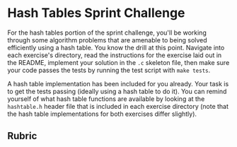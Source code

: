 # Hash Tables Sprint Challenge

For the hash tables portion of the sprint challenge, you'll be working through some algorithm problems that are amenable to being solved efficiently using a hash table. You know the drill at this point. Navigate into each exercise's directory, read the instructions for the exercise laid out in the README, implement your solution in the `.c` skeleton file, then make sure your code passes the tests by running the test script with `make tests`.

A hash table implementation has been included for you already. Your task is to get the tests passing (ideally using a hash table to do it). You can remind yourself of what hash table functions are available by looking at the `hashtable.h` header file that is included in each exercise directory (note that the hash table implementations for both exercises differ slightly). 

## Rubric

